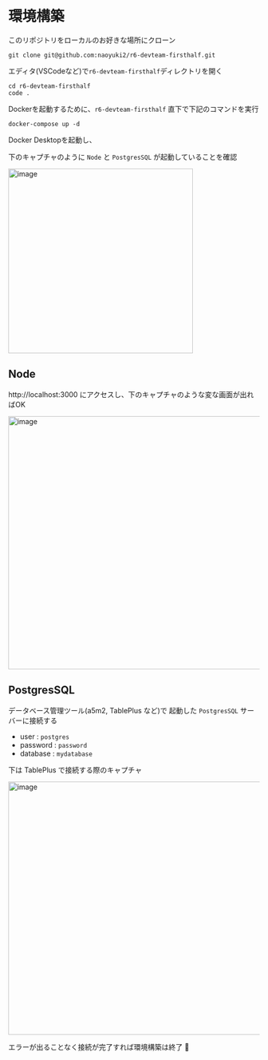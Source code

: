 # 環境構築

このリポジトリをローカルのお好きな場所にクローン

```shell
git clone git@github.com:naoyuki2/r6-devteam-firsthalf.git
```

エディタ(VSCodeなど)で`r6-devteam-firsthalf`ディレクトリを開く

```
cd r6-devteam-firsthalf
code .
```

Dockerを起動するために、`r6-devteam-firsthalf` 直下で下記のコマンドを実行

```
docker-compose up -d
```

Docker Desktopを起動し、

下のキャプチャのように `Node` と `PostgresSQL` が起動していることを確認

<img width="370" alt="image" src="https://github.com/user-attachments/assets/a9f49d67-403c-453e-a939-c362e57a6008">

## Node

http://localhost:3000 にアクセスし、下のキャプチャのような変な画面が出ればOK

<img width="507" alt="image" src="https://github.com/user-attachments/assets/6d9b9b0f-3758-4d64-b9d2-48a12b00744f">

## PostgresSQL

データベース管理ツール(a5m2, TablePlus など)で 起動した `PostgresSQL` サーバーに接続する

- user : `postgres`  
- password : `password`  
- database : `mydatabase`  

下は TablePlus で接続する際のキャプチャ

<img width="507" alt="image" src="https://github.com/user-attachments/assets/a080c0b6-a03c-495b-a03b-4ac70ec3b6e1">

エラーが出ることなく接続が完了すれば環境構築は終了 🎉
